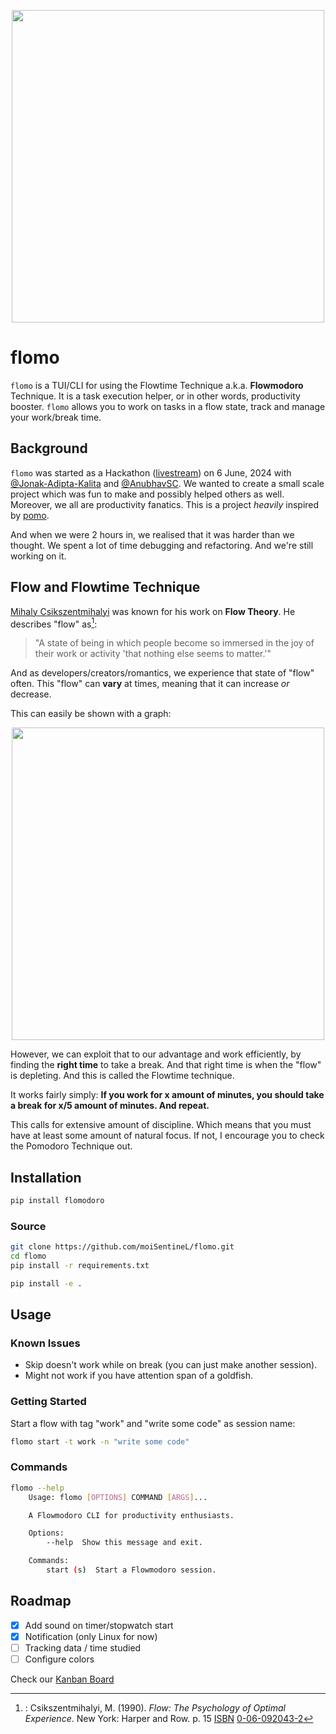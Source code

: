 <p align="center">
    <img src="https://raw.githubusercontent.com/moiSentineL/flomo/main/assets/flomo-speed.gif" width="500">
</p>

# flomo

`flomo` is a TUI/CLI for using the Flowtime Technique a.k.a. **Flowmodoro** Technique. It is a task execution helper, or in other words, productivity booster. `flomo` allows you to work on tasks in a flow state, track and manage your work/break time.

## Background

`flomo` was started as a Hackathon ([livestream](https://www.youtube.com/live/xyqQgPEozv0)) on 6 June, 2024 with [@Jonak-Adipta-Kalita](https://github.com/Jonak-Adipta-Kalita) and [@AnubhavSC](https://github.com/AnubhavSC). We wanted to create a small scale project which was fun to make and possibly helped others as well. Moreover, we all are productivity fanatics. This is a project _heavily_ inspired by [pomo](https://github.com/kevinschoon/pomo).

And when we were 2 hours in, we realised that it was harder than we thought. We spent a lot of time debugging and refactoring. And we're still working on it.

## Flow and Flowtime Technique

[Mihaly Csikszentmihalyi](https://en.wikipedia.org/wiki/Mihaly_Csikszentmihalyi) was known for his work on **Flow Theory**. He describes "flow" as[^1]:

> "A state of being in which people become so immersed in the joy of their work or activity 'that nothing else seems to matter.'"

And as developers/creators/romantics, we experience that state of "flow" often. This "flow" can **vary** at times, meaning that it can increase _or_ decrease.

This can easily be shown with a graph:

<p align="center">
    <img src="https://raw.githubusercontent.com/moiSentineL/flomo/main/assets/flow-graph.png" width="500">
</p>

However, we can exploit that to our advantage and work efficiently, by finding the **right time** to take a break. And that right time is when the "flow" is depleting.
And this is called the Flowtime technique.

It works fairly simply:
**If you work for x amount of minutes, you should take a break for x/5 amount of minutes. And repeat.**

This calls for extensive amount of discipline. Which means that you must have at least some amount of natural focus. If not, I encourage you to check the Pomodoro Technique out.

## Installation

```bash
pip install flomodoro
```

### Source

```bash
git clone https://github.com/moiSentineL/flomo.git
cd flomo
pip install -r requirements.txt

pip install -e .
```

## Usage

### Known Issues

-   Skip doesn't work while on break (you can just make another session).
-   Might not work if you have attention span of a goldfish.

### Getting Started

Start a flow with tag "work" and "write some code" as session name:

```bash
flomo start -t work -n "write some code"
```

### Commands

```bash
flomo --help
	Usage: flomo [OPTIONS] COMMAND [ARGS]...

    A Flowmodoro CLI for productivity enthusiasts.

	Options:
 		--help  Show this message and exit.

	Commands:
  		start (s)  Start a Flowmodoro session.
```

<!--
	init           initialises database
	track, t       track statistics
	config, cf     display current configuration
-->

## Roadmap

-   [x] Add sound on timer/stopwatch start
-   [x] Notification (only Linux for now)
-   [ ] Tracking data / time studied
-   [ ] Configure colors

Check our [Kanban Board](https://github.com/users/moiSentineL/projects/2)

[^1]: : Csikszentmihalyi, M. (1990). _Flow: The Psychology of Optimal Experience_. New York: Harper and Row. p. 15 [ISBN](<https://en.wikipedia.org/wiki/ISBN_(identifier)> "ISBN (identifier)") [0-06-092043-2](https://en.wikipedia.org/wiki/Special:BookSources/0-06-092043-2 "Special:BookSources/0-06-092043-2")

